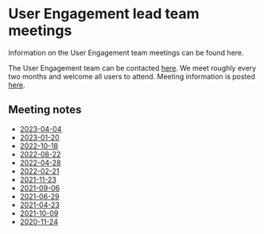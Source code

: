User Engagement  lead team meetings
==========================

Information on the User Engagement team meetings can be found here.

The User Engagement  team can be contacted
[here](https://github.com/orgs/ESMValGroup/teams/userengagementteam). We meet 
roughly every two months and welcome all users to attend. Meeting information is 
posted [here](https://github.com/ESMValGroup/Community/discussions). 

Meeting notes
-------------

  - [2023-04-04](Minutes/20230404.md)
  - [2023-01-20](Minutes/20230120.md)
  - [2022-10-18](Minutes/20221018.md)
  - [2022-08-22](Minutes/20220822.md)
  - [2022-04-28](Minutes/20220428.md)
  - [2022-02-21](Minutes/20220221.md)
  - [2021-11-23](Minutes/20211123.md)
  - [2021-09-06](Minutes/20210906.md)
  - [2021-06-29](Minutes/20210629.md)
  - [2021-04-23](Minutes/20210423.md)
  - [2021-10-09](Minutes/20210209.md)
  - [2020-11-24](Minutes/20201124.md)
 
  
  
  
  
  
  
  
  
  
